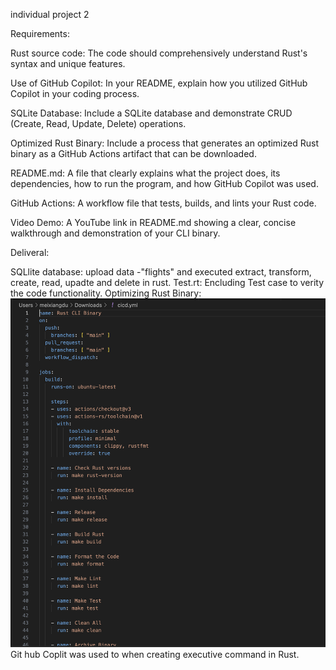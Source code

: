 individual project 2

Requirements:

Rust source code: The code should comprehensively understand Rust's syntax and unique features.

Use of GitHub Copilot: In your README, explain how you utilized GitHub Copilot in your coding process.

SQLite Database: Include a SQLite database and demonstrate CRUD (Create, Read, Update, Delete) operations.

Optimized Rust Binary: Include a process that generates an optimized Rust binary as a GitHub Actions artifact that can be downloaded.

README.md: A file that clearly explains what the project does, its dependencies, how to run the program, and how GitHub Copilot was used.

GitHub Actions: A workflow file that tests, builds, and lints your Rust code.

Video Demo: A YouTube link in README.md showing a clear, concise walkthrough and demonstration of your CLI binary.


Deliveral:

SQLlite database: upload data -"flights" and executed extract, transform, create, read, upadte and delete in rust.
Test.rt: Encluding Test case to verity the code functionality.
Optimizing Rust Binary:
![optimizing rust binary](https://github.com/dumeixiang/ids706-individual-project2/blob/main/Screen%20Shot%202023-10-29%20at%208.28.07%20PM.png)
Git hub Coplit was used to when creating executive command in Rust.




